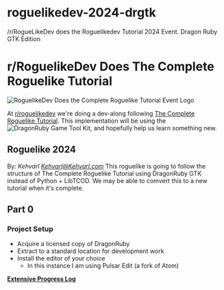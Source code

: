 # roguelikedev-2024-drgtk
/r/RogueLikeDev does the Roguelikedev Tutorial 2024 Event.  Dragon Ruby GTK Edition

# r/RoguelikeDev Does The Complete Roguelike Tutorial

![RoguelikeDev Does the Complete Roguelike Tutorial Event Logo](https://i.imgur.com/GEyBFMC.png)

At [r/roguelikedev](https://www.reddit.com/r/roguelikedev/) we're doing a dev-along following [The Complete Roguelike Tutorial](http://rogueliketutorials.com/libtcod/v2).
This implementation will be using the ![DragonRuby Game Tool Kit](https://dragonruby.org/), and hopefully help us learn something new.
## Roguelike 2024
By: _Kehvarl <Kehvarl@Kehvarl.com>_
This roguelike is going to follow the structure of The Complete Roguelike Tutorial using DragonRuby GTK instead of Python + LibTCOD.  We may be able to comvert this to a new tutorial when it's complete.


## Part 0
### Project Setup
* Acquire a licensed copy of DragonRuby
* Extract to a standard location for development work
* Install the editor of your choice
  * In this instance I am using Pulsar Edit (a fork of Atom)

**[Extensive Progress Log](Progress_Log.md)**

